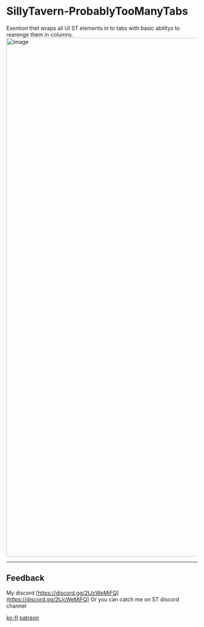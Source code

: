 # SillyTavern-ProbablyTooManyTabs

Exention thet wraps all UI ST elements in to tabs with basic abilitys to rearenge them in columns.
<img width="2560" height="1362" alt="image" src="https://github.com/user-attachments/assets/b1a997bb-16a8-4153-bc88-1651e63cbbfb" />

---
## Feedback

My discord [https://discord.gg/2tJcWeMjFQ](https://discord.gg/2tJcWeMjFQ)
Or you can catch me on ST discord channel

[ko-fi](https://ko-fi.com/icefog72)
[patreon](https://www.patreon.com/cw/IceFog72)
